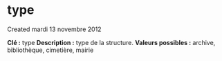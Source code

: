 type
====
Created mardi 13 novembre 2012

**Clé :** type
**Description :** type de la structure.
**Valeurs possibles :** archive, bibliothèque, cimetière, mairie
